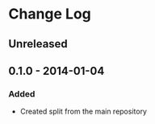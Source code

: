 # Change Log


## Unreleased



## 0.1.0 - 2014-01-04

### Added

- Created split from the main repository
